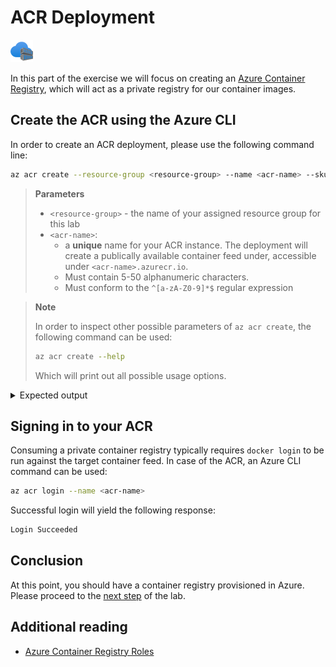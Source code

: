# ACR Deployment

![acr-logo](./img/acr.svg)

In this part of the exercise we will focus on creating an [Azure Container Registry](https://azure.microsoft.com/en-us/services/container-registry/), which will act as a private registry for our container images.

## Create the ACR using the Azure CLI

In order to create an ACR deployment, please use the following command line:

```bash
az acr create --resource-group <resource-group> --name <acr-name> --sku Basic
```

> **Parameters**
>
> - `<resource-group>` - the name of your assigned resource group for this lab
> - `<acr-name>`:
>   - a **unique** name for your ACR instance. The deployment will create a publically available container feed under, accessible under `<acr-name>.azurecr.io`. 
>   - Must contain 5-50 alphanumeric characters.
>   - Must conform to the `^[a-zA-Z0-9]*$` regular expression

> **Note**
>
> In order to inspect other possible parameters of `az acr create`, the following command can be used:
> ```bash
> az acr create --help
> ```
> Which will print out all possible usage options.

<details>
<summary>Expected output</summary>


Successful deployment will yield a response similar to:

```json
{                                                  
  "adminUserEnabled": false,
  "creationDate": "2019-12-10T20:57:17.023750+00:00",                  
  "id": "/subscriptions/<subscription-id>/resourceGroups/<resource-group>/providers/Microsoft.ContainerRegis
try/registries/<acr-name>",
  "location": "westeurope",
  "loginServer": "<acr-name>.azurecr.io",
  "name": "<acr-name>",
  "networkRuleSet": null,
  "provisioningState": "Succeeded",
  "resourceGroup": "<resource-group>",
  "sku": {                                         
    "name": "Basic",
    "tier": "Basic"
    },
  "status": null,
  "storageAccount": null,
  "tags": {},
  "type": "Microsoft.ContainerRegistry/registries"
}                                                  
```

</details>

## Signing in to your ACR

Consuming a private container registry typically requires `docker login` to be run against the target container feed. In case of the ACR, an Azure CLI command can be used:

```bash
az acr login --name <acr-name>
```

Successful login will yield the following response:

```bash
Login Succeeded
```

## Conclusion

At this point, you should have a container registry provisioned in Azure. Please proceed to the [next step](./03.push-to-acr.md) of the lab.

## Additional reading
- [Azure Container Registry Roles](https://docs.microsoft.com/en-us/azure/container-registry/container-registry-roles)